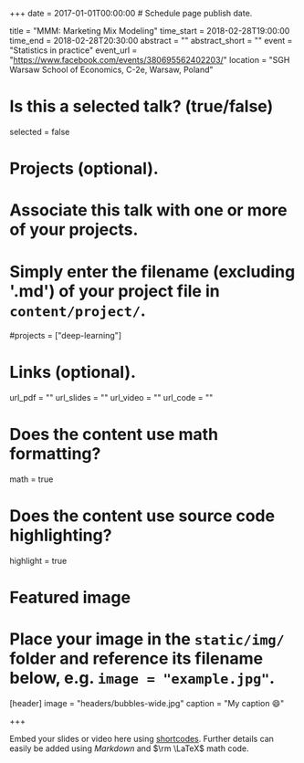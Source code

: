 +++
date = 2017-01-01T00:00:00  # Schedule page publish date.

title = "MMM: Marketing Mix Modeling"
time_start = 2018-02-28T19:00:00
time_end = 2018-02-28T20:30:00
abstract = ""
abstract_short = ""
event = "Statistics in practice"
event_url = "https://www.facebook.com/events/380695562402203/"
location = "SGH Warsaw School of Economics, C-2e, Warsaw, Poland"

# Is this a selected talk? (true/false)
selected = false

# Projects (optional).
#   Associate this talk with one or more of your projects.
#   Simply enter the filename (excluding '.md') of your project file in `content/project/`.
#projects = ["deep-learning"]

# Links (optional).
url_pdf = ""
url_slides = ""
url_video = ""
url_code = ""

# Does the content use math formatting?
math = true

# Does the content use source code highlighting?
highlight = true

# Featured image
# Place your image in the `static/img/` folder and reference its filename below, e.g. `image = "example.jpg"`.
[header]
image = "headers/bubbles-wide.jpg"
caption = "My caption :smile:"

+++

Embed your slides or video here using [shortcodes](https://sourcethemes.com/academic/post/writing-markdown-latex/). Further details can easily be added using *Markdown* and $\rm \LaTeX$ math code.
